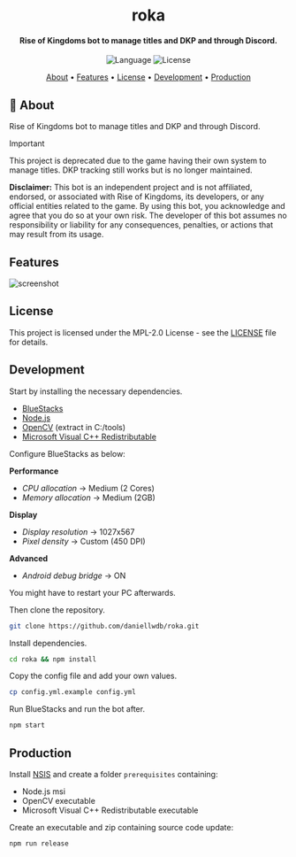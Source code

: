 <div align="center">
  <h1>roka</h1>
  <h4>
    Rise of Kingdoms bot to manage titles and DKP and through Discord.
  </h4>
</div>

<div align="center">
  <img
    src="https://img.shields.io/github/languages/top/daniellwdb/roka?style=for-the-badge"
    alt="Language"
  />
  <img
    src="https://img.shields.io/github/license/daniellwdb/roka?style=for-the-badge"
    alt="License"
  />
</div>

<p align="center">
  <a href="#-about">About</a> • 
  <a href="#features">Features</a> •
  <a href="#license">License</a> •
  <a href="#development">Development</a> •
  <a href="#production">Production</a>
</p>

## 🤖 About

Rise of Kingdoms bot to manage titles and DKP and through Discord.

> [!IMPORTANT]  
> This project is deprecated due to the game having their own system to manage titles. DKP tracking still works but is no longer maintained.

**Disclaimer:** This bot is an independent project and is not affiliated, endorsed, or associated with Rise of Kingdoms, its developers, or any official entities related to the game. By using this bot, you acknowledge and agree that you do so at your own risk. The developer of this bot assumes no responsibility or liability for any consequences, penalties, or actions that may result from its usage.

## Features

![screenshot](./docs/images/features.png)

## License

This project is licensed under the MPL-2.0 License - see the [LICENSE](LICENSE) file for details.

## Development

Start by installing the necessary dependencies.

- [BlueStacks](<https://cloud.bluestacks.com/api/getdownloadnow?platform=win&win_version=10&mac_version=&client_uuid=adf6151c-2587-42f7-9b75-b702738c3545&app_pkg=nxt_n64&platform_cloud=%7B%22description%22%3A%22Firefox%20130.0%20on%20Windows%2010%2064-bit%22%2C%22layout%22%3A%22Gecko%22%2C%22manufacturer%22%3Anull%2C%22name%22%3A%22Firefox%22%2C%22prerelease%22%3Anull%2C%22product%22%3Anull%2C%22ua%22%3A%22Mozilla%2F5.0%20(Windows%20NT%2010.0%3B%20Win64%3B%20x64%3B%20rv%3A130.0)%20Gecko%2F20100101%20Firefox%2F130.0%22%2C%22version%22%3A%22130.0%22%2C%22os%22%3A%7B%22architecture%22%3A64%2C%22family%22%3A%22Windows%22%2C%22version%22%3A%2210%22%7D%7D&preferred_lang=en&utm_source=&utm_medium=&gaCookie=&gclid=&clickid=&msclkid=&affiliateId=&offerId=&transaction_id=&aff_sub=&first_landing_page=&referrer=&download_page_referrer=https%3A%2F%2Fwww.bluestacks.com%2Fdownload.html&utm_campaign=download-en&user_id=experiment_variant&exit_utm_campaign=nxt-bs5-n64_button_download_page-en&incompatible=false&bluestacks_version=bs5&device_memory=undefined&device_cpu_cores=12>)
- [Node.js](https://nodejs.org/en)
- [OpenCV](https://sourceforge.net/projects/opencvlibrary/files/4.6.0/opencv-4.6.0-vc14_vc15.exe/download) (extract in C:/tools)
- [Microsoft Visual C++ Redistributable](https://aka.ms/vs/17/release/vc_redist.x64.exe)

Configure BlueStacks as below:

**Performance**

- _CPU allocation_ -> Medium (2 Cores)
- _Memory allocation_ -> Medium (2GB)

**Display**

- _Display resolution_ -> 1027x567
- _Pixel density_ -> Custom (450 DPI)

**Advanced**

- _Android debug bridge_ -> ON

You might have to restart your PC afterwards.

Then clone the repository.

```bash
git clone https://github.com/daniellwdb/roka.git
```

Install dependencies.

```bash
cd roka && npm install
```

Copy the config file and add your own values.

```bash
cp config.yml.example config.yml
```

Run BlueStacks and run the bot after.

```bash
npm start
```

## Production

Install [NSIS](https://nsis.sourceforge.io/Main_Page) and create a folder `prerequisites` containing:

- Node.js msi
- OpenCV executable
- Microsoft Visual C++ Redistributable executable

Create an executable and zip containing source code update:

```bash
npm run release
```
